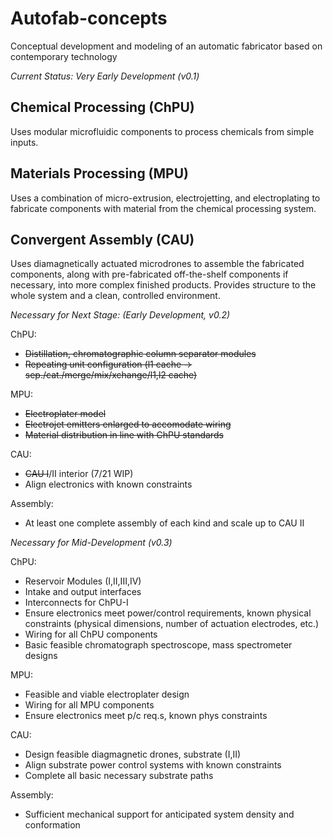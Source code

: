 # Autofab-concepts
Conceptual development and modeling of an automatic fabricator based on contemporary technology

*Current Status: Very Early Development (v0.1)*

## Chemical Processing (ChPU)
Uses modular microfluidic components to process chemicals from simple inputs.

## Materials Processing (MPU)
Uses a combination of micro-extrusion, electrojetting, and electroplating to fabricate components with material from the chemical processing system.

## Convergent Assembly (CAU)
Uses diamagnetically actuated microdrones to assemble the fabricated components, along with pre-fabricated off-the-shelf components if necessary, into more complex finished products. Provides structure to the whole system and a clean, controlled environment.

*Necessary for Next Stage: (Early Development, v0.2)*

ChPU:
- ~~Distillation, chromatographic column separator modules~~
- ~~Repeating unit configuration (l1 cache -> sep./cat./merge/mix/xchange/l1,l2 cache)~~

MPU:
- ~~Electroplater model~~
- ~~Electrojet emitters enlarged to accomodate wiring~~
- ~~Material distribution in line with ChPU standards~~

CAU:
- ~~CAU I~~/II interior (7/21 WIP)
- Align electronics with known constraints

Assembly:
- At least one complete assembly of each kind and scale up to CAU II

*Necessary for Mid-Development (v0.3)*

ChPU:
- Reservoir Modules (I,II,III,IV)
- Intake and output interfaces
- Interconnects for ChPU-I
- Ensure electronics meet power/control requirements, known physical constraints (physical dimensions, number of actuation electrodes, etc.)
- Wiring for all ChPU components
- Basic feasible chromatograph spectroscope, mass spectrometer designs

MPU:
- Feasible and viable electroplater design
- Wiring for all MPU components
- Ensure electronics meet p/c req.s, known phys constraints

CAU:
- Design feasible diagmagnetic drones, substrate (I,II)
- Align substrate power control systems with known constraints
- Complete all basic necessary substrate paths

Assembly:
- Sufficient mechanical support for anticipated system density and conformation
